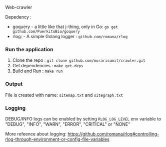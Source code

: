 Web-crawler

Depedency : 
* goquery - a little like that j-thing, only in Go: `go get github.com/PuerkitoBio/goquery`
* rlog: - A simple Golang logger : `github.com/romana/rlog`

### Run the application
1. Clone the repo   : `git clone github.com/murarisumit/crawler.git`
2. Get dependencies : `make get-deps`
3. Build and Run    : `make run`

### Output
File is created with name: `sitemap.txt` and `sitegraph.txt`


### Logging

DEBUG/INFO logs can be enabled by setting `RLOG_LOG_LEVEL` env variable to "DEBUG", "INFO", "WARN", "ERROR", "CRITICAL" or "NONE"

More refeence about logging: https://github.com/romana/rlog#controlling-rlog-through-environment-or-config-file-variables

